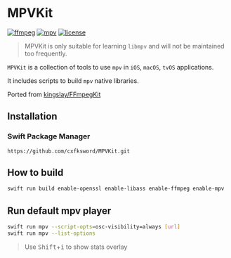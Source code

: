 # MPVKit

[![ffmpeg](https://img.shields.io/badge/ffmpeg-n6.1.1-blue.svg)](https://github.com/FFmpeg/FFmpeg)
[![mpv](https://img.shields.io/badge/mpv-v0.37.0-blue.svg)](https://github.com/mpv-player/mpv)
[![license](https://img.shields.io/github/license/cxfksword/MPVKit)](https://github.com/cxfksword/MPVKit/main/LICENSE)

> MPVKit is only suitable for learning `libmpv` and will not be maintained too frequently.

`MPVKit` is a collection of tools to use `mpv` in `iOS`, `macOS`, `tvOS` applications.

It includes scripts to build `mpv` native libraries.

Ported from [kingslay/FFmpegKit](https://github.com/kingslay/FFmpegKit)

## Installation

### Swift Package Manager

```
https://github.com/cxfksword/MPVKit.git
```

## How to build

```bash
swift run build enable-openssl enable-libass enable-ffmpeg enable-mpv
```


## Run default mpv player

```bash
swift run mpv --script-opts=osc-visibility=always [url]
swift run mpv --list-options
```

> Use <kbd>Shift</kbd>+<kbd>i</kbd> to show stats overlay